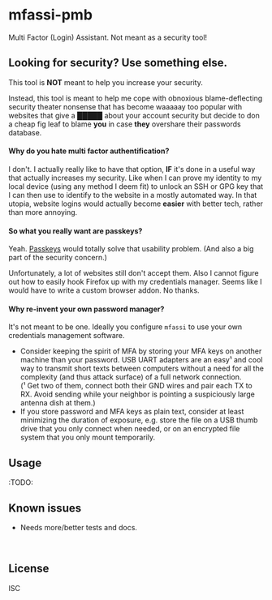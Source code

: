 ﻿
<!--#echo json="package.json" key="name" underline="=" -->
mfassi-pmb
==========
<!--/#echo -->

<!--#echo json="package.json" key="description" -->
Multi Factor (Login) Assistant. Not meant as a security tool!
<!--/#echo -->


Looking for security? Use something else.
-----------------------------------------

This tool is __NOT__ meant to help you increase your security.

Instead, this tool is meant to help me cope with obnoxious
blame-deflecting security theater nonsense that has become
waaaaay too popular with websites that give a █████ about your
account security but decide to don a cheap fig leaf to blame
__you__ in case __they__ overshare their passwords database.


#### Why do you hate multi factor authentification?

I don't. I actually really like to have that option, __IF__
it's done in a useful way that actually increases my security.
Like when I can prove my identity to my local device (using any
method I deem fit) to unlock an SSH or GPG key that I can then
use to identify to the website in a mostly automated way.
In that utopia, website logins would actually become __easier__
with better tech, rather than more annoying.


#### So what you really want are passkeys?

Yeah. [Passkeys](https://en.wikipedia.org/wiki/Passkey_%28credential%29)
would totally solve that usability problem. (And also a big part
of the security concern.)

Unfortunately, a lot of websites still don't accept them.
Also I cannot figure out how to easily hook Firefox up with my
credentials manager. Seems like I would have to write a custom
browser addon. No thanks.


#### Why re-invent your own password manager?

It's not meant to be one. Ideally you configure `mfassi` to use your
own credentials management software.

* Consider keeping the spirit of MFA by storing your MFA keys on another
  machine than your password.
  USB UART adapters are an easy¹ and cool way to transmit short texts
  between computers without a need for all the complexity (and thus attack
  surface) of a full network connection.
  <br>(¹ Get two of them, connect both their GND wires and pair each TX to RX.
  Avoid sending while your neighbor is pointing a suspiciously large antenna
  dish at them.)
* If you store password and MFA keys as plain text,
  consider at least minimizing the duration of exposure, e.g. store the file
  on a USB thumb drive that you only connect when needed, or on an encrypted
  file system that you only mount temporarily.




Usage
-----

:TODO:



<!--#toc stop="scan" -->



Known issues
------------

* Needs more/better tests and docs.




&nbsp;


License
-------
<!--#echo json="package.json" key=".license" -->
ISC
<!--/#echo -->

